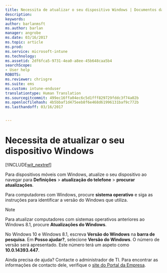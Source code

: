 ```yaml
---
title: Necessita de atualizar o seu dispositivo Windows | Documentos da Microsoft
description: 
keywords: 
author: barlanmsft
ms.author: barlan
manager: angrobe
ms.date: 03/16/2017
ms.topic: article
ms.prod: 
ms.service: microsoft-intune
ms.technology: 
ms.assetid: 2df6fca5-9731-4ea0-a8ee-45b648caa5b4
searchScope:
- User help
ROBOTS: 
ms.reviewer: chrisgre
ms.suite: ems
ms.custom: intune-enduser
translationtype: Human Translation
ms.sourcegitcommit: 499ec16ffa04ec6c5d1fff829729fddc3f74a02b
ms.openlocfilehash: 4b5bbaf1d475eeb8f6e468d61996131baf9c772b
ms.lasthandoff: 03/16/2017


---
```


# <a name="you-need-to-update-your-windows-device"></a>Necessita de atualizar o seu dispositivo Windows

[!INCLUDE[wit_nextref](includes/end-user-os-update-guidance.md)]

Para dispositivos móveis com Windows, atualize o seu dispositivo ao navegar para **Definições** > **atualização do telefone** > **procurar atualizações**.

Para computadores com Windows, procure **sistema operativo** e siga as instruções para identificar a versão do Windows que utiliza.

> [!Note]
> Para atualizar computadores com sistemas operativos anteriores ao Windows 8.1, procure **Atualizações do Windows**.

No Windows 10 e Windows 8.1, escreva __Versão do Windows__ na __barra de pesquisa__. Em __Posso ajudar?__, selecione __Versão do Windows__. O número de versão será apresentado. Este número terá um aspeto como __10.0.14393.447__.

Ainda precisa de ajuda? Contacte o administrador de TI. Para encontrar as informações de contacto dele, verifique o [site do Portal da Empresa](http://portal.manage.microsoft.com).

